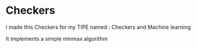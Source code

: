 # Checkers

I made this Checkers for my TIPE named : Checkers and Machine learning

It implements a simple minmax algorithm